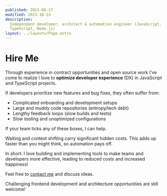 ```yaml
---
published: 2023-08-17
modified: 2023-10-23
description:
  Independent developer, architect & automation engineer (JavaScript,
  TypeScript, Node.js)
layout: ../layouts/Page.astro
---
```


# Hire Me

Through experience in contract opportunities and open source work I've come to
realize I love to **optimize developer experience** (DX) in JavaScript and
TypeScript projects.

If developers prioritize new features and bug fixes, they often suffer from:

- Complicated onboarding and development setups
- Large and muddy code repositories (entropy/tech debt)
- Lengthy feedback loops (slow builds and tests)
- Slow tooling and unoptimized configurations

If your team ticks any of these boxes, I can help.

Waiting and context shifting carry significant hidden costs. This adds up faster
than you might think, so automation pays off.

In short: I love building and implementing tools to make teams and developers
more effective, leading to reduced costs and increased happiness!

Feel free to [contact me][1] and discuss ideas.

Challenging frontend development and architecture opportunities are still
welcome!

[1]: /
